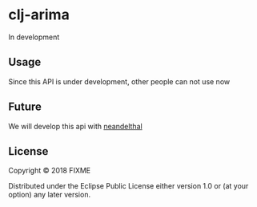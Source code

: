 # clj-arima

In development

## Usage

Since this API is under development, other people can not use now

## Future 

We will develop this api with [neandelthal](https://github.com/uncomplicate/neanderthal)

## License

Copyright © 2018 FIXME

Distributed under the Eclipse Public License either version 1.0 or (at
your option) any later version.
